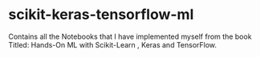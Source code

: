 # scikit-keras-tensorflow-ml
Contains all the Notebooks that I have implemented myself from the book Titled: Hands-On ML with Scikit-Learn , Keras and TensorFlow. 
